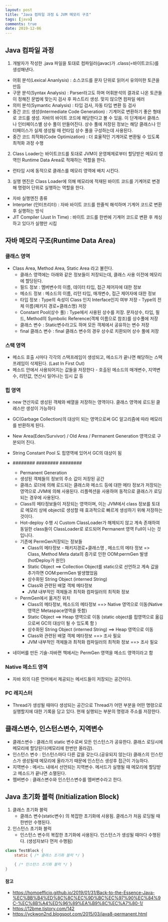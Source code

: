 ```yaml
---
layout: post
title: "Java 컴파일 과정 & JVM 메모리 구조"
tags: [java]
comments: true
date: 2019-12-06
---
```



## Java 컴파일 과정
1. 개발자가 작성한 .java 파일을 토대로 컴파일러(javac)가 .class(=바이트코드)를 생성해낸다.
  - 어휘 분석(Lexical Ananlysis) : 소스코드를 문자 단위로 읽어서 유의미한 토큰을 만듬
  - 구문 분석(Syntax Analysis) : Parser라고도 하며 어휘분석의 결과로 나온 토큰들이 정해진 문법에 맞는지 검사 후 파스트리 생성. 맞지 않으면 컴파일 에러
  - 의미 분석(Symantic Analysis) : 타입 검사, 자동 타입 변환 등 검사
  - 중간 코드 생성(Intermediate Code Generation) : 기계어로 변환하기 좋은 형태로 코드를 생성. 자바의 바이트 코드에 해당한다고 볼 수 있음. 이 단계에서 클래스나 인터페이스별 상수 풀이 만들어진다. 상수 풀에 저장된 정보는 해당 클래스나 인터페이스가 실제 생성될 때 런타임 상수 풀을 구성하는데 사용된다.
  - 중간 코드 최적화(Code Optimization) : 더 효율적인 기계어로 변환될 수 있도록 최적화 과정 수행
2. Class Loader는 바이트코드를 토대로 JVM이 운영체제로부터 할당받은 메모리 영역인 Runtime Data Area로 적재하는 역할을 한다.
  - 런타임 시에 동적으로 클래스를 메모리 영역에 배치 시킨다.
3. 실행 엔진은 Class Loader에 의해 메모리에 적재된 바이트 코드를 기계어로 변경해 명령어 단위로 실행하는 역할을 한다.
  - 자바 실행엔진 종류
  - Interprter (인터프리터) : 자바 바이트 코드를 한줄씩 해석하며 기계어 코드로 변환 후 실행하는 방식
  - JIT Compiler (Just In Time) : 바이트 코드를 한번에 기계어 코드로 변환 후 캐싱하고 있다가 실행만 시킴


## 자바 메모리 구조(Runtime Data Area)
### 클래스 영역
- Class Area, Method Area, Static Area 라고 불린다.
  * 클래스 영역에는 아래와 같은 정보들이 저장되는데, 클래스 사용 이전에 메모리에 할당된다.
  * 필드 정보 : 멤버변수의 이름, 데이터 타입, 접근 제어자에 대한 정보
  * 메소드 정보 : 메소드의 이름, 리턴 타입, 매개변수, 접근 제어자에 대한 정보
  * 타입 정보 : Type의 속성이 Class 인지 Interface인지 여부 저장 - Type의 전체 이름(패키지 경로+클래스명) 저장
  * Constant Pool(상수 풀) : Type에서 사용된 상수를 저장. 문자상수, 타입, 필드, Method의 Symbolic Reference(객체 이름으로 참조)를 상수풀에 저장
  * 클래스 변수 : Static변수라고도 하며 모든 객체에서 공유하는 변수 저장
  * final 클래스 변수 : final 클래스 변수의 경우 상수로 치환되어 상수 풀에 저장

### 스택 영역
- 메소드 호출 시마다 각각의 스택프레임이 생성되고, 메소드가 끝나면 해당하는 스택프레임이 삭제된다. (Last In First Out)
- 메소드 안에서 사용되어지는 값들을 저장한다 - 호출된 메소드의 매개변수, 지역변수, 리턴값, 연산시 일어나는 임시 값 등

### 힙 영역
- new 연산자로 생성된 객체와 배열을 저장하는 영역이다. 클래스 영역에 로드된 클래스만 생성이 가능하다
- GC(Garbage Collection)의 대상이 되는 영역으로써 GC 알고리즘에 따라 메모리를 반환하게 된다.
- New Area(Eden/Survivor) / Old Area / Permanent Generation 영역으로 구분되어 진다.
- String Constant Pool 도 힙영역에 있어서 GC의 대상이 됨
- ######## ######## ######## 
   - Permanent Generation 
   - 생성된 객체들의 정보의 주소 값이 저장된 공간 
   - 클래스 로더에 의해 로드되는 클래스와 메소드 등에 대한 메타 정보가 저장되는 영역으로 JVM에 의해 사용된다. 리플렉션을 사용하여 동적으로 클래스가 로딩되는 경우에 사용된다. 
   - Class의 메타정보들이 저장되는 영역이며, 이는 JVM에서 class 정보를 토대로 메모리 상에 object로 생성할 때 효과적으로 빠르게 생성하기 위해 저장하는 것이다.
   - Hot-deploy 수행 시 Custom ClassLoader가 해제되지 않고 계속 존재하여 동일한 class들이 ClassLoader로 로드되어 Permanent 영역 Full이 나는 것입니다.
   - 기존에 PermGen저장되는 정보들
     * Class의 메타정보 - 패키지경로+클래스명 , 메소드의 메타 정보 => Class, Method Meta data의 증가로 인한 OOM:permGen 발생 (hotDeploy가 원인)
     * Static Object ==> Collection Object를 static으로 선언하고 계속 값을 추가하면 OOM:permGen 발생했었음 
     * 상수화된 String Object (interned String)
     * Class와 관련된 배열 객체 메타정보
     * JVM 내부적인 객체들과 최적화 컴파일러의 최적화 정보
   - PermGen에서 옮겨진 위치
     * Class의 메타정보, 메소드의 메타정보 ==> Native 영역으로 이동(Native영역은 Metaspace영역을 뜻함)
     * Static Object ==> Heap 영역으로 이동 (static object를 힙영역으로 옮김으로써 GC의 대상이 될 수 있도록 함 )
     * 상수화된 String Object (interned String) ==> Heap 영역으로 이동
     * Class와 관련된 배열 객체 메타정보 ==> 조사 필요
     * JVM 내부적인 객체들과 최적화 컴파일러의 최적화 정보 ==> 조사 필요

- 네이버를 만든 기술-자바편 책에서는 PermGen 영역을 메소드 영역이라고 함 

### Native 메소드 영역
- 자바 외의 다른 언어에서 제공되는 메서드들이 저장되는 공간이다.

### PC 레지스터
- Thread가 생성될 때마다 생성되는 공간으로 Thread가 어떤 부분을 어떤 명령으로 실행할지에 대한 기록을 담고 있다. 현재 실행되는 부분의 명령과 주소를 저장한다. 


## 클래스변수, 인스턴스변수, 지역변수
- 클래스변수 : 클래스의 static 변수로써 모든 인스턴스가 공유한다. 클래스 로딩시에 메모리에 할당된다(메모리에 한번만 올라감).
- 인스턴스 변수 : 인스턴스마다 다른 값을 갖는다.(공유되지 않는다) 클래스의 인스턴스가 생성될때 메모리에 올라가기 때문에 인스턴스 생성후 접근이 가능하다.
- 지역변수 : 메서느 내에서 선언되는 지역변수. 메서드가 실행될 때 메모리에 할당받고 메소드가 끝나면 소멸된다.
- 멤버변수 : 클래스변수와 인스턴스변수를 멤버변수라고 한다.


## Java 초기화 블럭 (Initialization Block)
1. 클래스 초기화 블럭
    - 클래스 변수(static변수) 의 복잡한 초기화에 사용됨. 클레스가 처음 로딩될 때 한번만 수행된다.
2. 인스턴스 초기화 블럭
    - 인스턴스 변수의 복잡한 초기화에 사용된다. 인스턴스가 생성될 때마다 수행된다. (생성자보다 먼저 수행됨)
```java
class TestBlock {
    static { /* 클래스 초기화 블럭 */ }

    { /* 인스턴스 초기화 블럭 */ }
}
```

#### 참고
- <https://homoefficio.github.io/2019/01/31/Back-to-the-Essence-Java-%EC%BB%B4%ED%8C%8C%EC%9D%BC%EC%97%90%EC%84%9C-%EC%8B%A4%ED%96%89%EA%B9%8C%EC%A7%80-1/>
- <https://12bme.tistory.com/142>
- <https://yckwon2nd.blogspot.com/2015/03/java8-permanent.html>